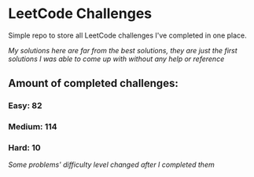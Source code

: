 
# LeetCode Challenges

Simple repo to store all LeetCode challenges I've completed in one place.

<i>My solutions here are far from the best solutions, they are just the first solutions I was able to come up with without any help or reference</i>

## Amount of completed challenges:

### Easy: 82

### Medium: 114

### Hard: 10

<i>Some problems' difficulty level changed after I completed them</i>
